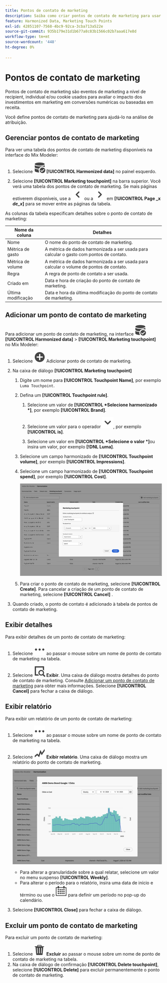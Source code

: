 ```yaml
---
title: Pontos de contato de marketing
description: Saiba como criar pontos de contato de marketing para usar como parte da harmonização de seus dados no Mix Modeler.
feature: Harmonized Data, Marketing Touch Points
exl-id: 42851107-7568-4bc9-92ca-3cba713a522e
source-git-commit: 935b179e31d1b677a8c83b1566c02b7aaa617e8d
workflow-type: tm+mt
source-wordcount: '448'
ht-degree: 0%

---
```


# Pontos de contato de marketing

Pontos de contato de marketing são eventos de marketing a nível de recipient, individual e/ou cookie usados para avaliar o impacto dos investimentos em marketing em conversões numéricas ou baseadas em receita.

Você define pontos de contato de marketing para ajudá-lo na análise de atribuição.

## Gerenciar pontos de contato de marketing

Para ver uma tabela dos pontos de contato de marketing disponíveis na interface do Mix Modeler:

1. Selecione ![DataSearch](/help/assets/icons/DataCheck.svg) **[!UICONTROL Harmonized data]** no painel esquerdo.

1. Selecione **[!UICONTROL Marketing touchpoint]** na barra superior. Você verá uma tabela dos pontos de contato de marketing. Se mais páginas estiverem disponíveis, use a ![Seta para a esquerda](/help/assets/icons/ChevronLeft.svg) ou a ![Seta para a direita](/help/assets/icons/ChevronRight.svg) em **[!UICONTROL Page _x _de_x_]** para se mover entre as páginas da tabela.

As colunas da tabela especificam detalhes sobre o ponto de contato de marketing:

| Nome da coluna | Detalhes |
| --- | ---|
| Nome | O nome do ponto de contato de marketing. |
| Métrica de gasto | A métrica de dados harmonizada a ser usada para calcular o gasto com pontos de contato. |
| Métrica de volume | A métrica de dados harmonizada a ser usada para calcular o volume de pontos de contato. |
| Regra | A regra de ponto de contato a ser usada. |
| Criado em | Data e hora de criação do ponto de contato de marketing. |
| Última modificação | Data e hora da última modificação do ponto de contato de marketing. |


## Adicionar um ponto de contato de marketing

Para adicionar um ponto de contato de marketing, na interface ![DataSearch](/help/assets/icons/DataCheck.svg) **[!UICONTROL Harmonized data]** > **[!UICONTROL Marketing touchpoint]** no Mix Modeler:

1. Selecione ![Adicionar](/help/assets/icons/AddCircle.svg) Adicionar ponto de contato de marketing.

1. Na caixa de diálogo **[!UICONTROL Marketing touchpoint]**

   1. Digite um nome para **[!UICONTROL Touchpoint Name]**, por exemplo `Luma Touchpoint`.

   1. Defina um **[!UICONTROL Touchpoint rule]**.

      1. Selecione um valor de **[!UICONTROL *Selecione harmonizado *]**, por exemplo **[!UICONTROL Brand]**.

      1. Selecione um valor para o operador ![Divisa](/help/assets/icons/ChevronDown.svg), por exemplo **[!UICONTROL is]**.

      1. Selecione um valor em **[!UICONTROL *Selecione o valor *]**&#x200B;ou insira um valor, por exemplo **[!DNL Luma]**.

   1. Selecione um campo harmonizado de **[!UICONTROL Touchpoint volume]**, por exemplo **[!UICONTROL Impressions]**.

   1. Selecione um campo harmonizado de **[!UICONTROL Touchpoint spend]**, por exemplo **[!UICONTROL Cost]**.

      ![Ponto de contato de marketing](/help/assets/create-touchpoint.png)

   1. Para criar o ponto de contato de marketing, selecione **[!UICONTROL Create]**. Para cancelar a criação de um ponto de contato de marketing, selecione **[!UICONTROL Cancel]** .

1. Quando criado, o ponto de contato é adicionado à tabela de pontos de contato de marketing.


## Exibir detalhes

Para exibir detalhes de um ponto de contato de marketing:

1. Selecione ![Mais](/help/assets/icons/More.svg) ao passar o mouse sobre um nome de ponto de contato de marketing na tabela.

1. Selecione ![Exibir](/help/assets/icons/ViewDetail.svg) **Exibir**. Uma caixa de diálogo mostra detalhes do ponto de contato de marketing. Consulte [Adicionar um ponto de contato de marketing](#add-a-marketing-touchpoint) para obter mais informações. Selecione **[!UICONTROL Cancel]** para fechar a caixa de diálogo.


## Exibir relatório

Para exibir um relatório de um ponto de contato de marketing:

1. Selecione ![Mais](/help/assets/icons/More.svg) ao passar o mouse sobre um nome de ponto de contato de marketing na tabela.

1. Selecione ![GraphTrend](/help/assets/icons/GraphTrend.svg) **Exibir relatório**. Uma caixa de diálogo mostra um relatório do ponto de contato de marketing.

   ![Relatório de exibição do ponto de contato de marketing](../assets/marketingtouchpoint-view-report.png)

   * Para alterar a granularidade sobre a qual relatar, selecione um valor no menu suspenso **[!UICONTROL Weekly]**.
   * Para alterar o período para o relatório, insira uma data de início e término ou use o ![Calendário](/help/assets/icons/Calendar.svg) para definir um período no pop-up do calendário.

1. Selecione **[!UICONTROL Close]** para fechar a caixa de diálogo.

## Excluir um ponto de contato de marketing

Para excluir um ponto de contato de marketing:

1. Selecione ![Excluir](/help/assets/icons/Delete.svg) **Excluir** ao passar o mouse sobre um nome de ponto de contato de marketing na tabela.
1. Na caixa de diálogo de confirmação **[!UICONTROL Delete touchpoint]**, selecione **[!UICONTROL Delete]** para excluir permanentemente o ponto de contato de marketing.

